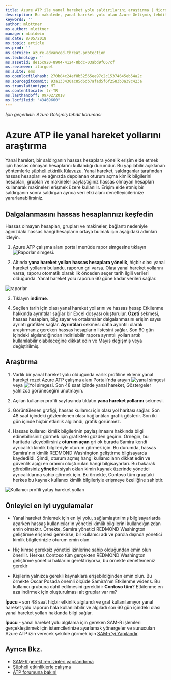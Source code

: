 ```yaml
---
title: Azure ATP ile yanal hareket yolu saldırılarını araştırma | Microsoft Docs
description: Bu makalede, yanal hareket yolu olan Azure Gelişmiş tehdit Koruması (ATP) saldırıları açıklar.
keywords: ''
author: mlottner
ms.author: mlottner
manager: mbaldwin
ms.date: 8/05/2018
ms.topic: article
ms.prod: ''
ms.service: azure-advanced-threat-protection
ms.technology: ''
ms.assetid: de15c920-8904-4124-8bdc-03abd9f667cf
ms.reviewer: itargoet
ms.suite: ems
ms.openlocfilehash: 270b84c24ef8b52565ee97c2c15374645eb54a2c
ms.sourcegitcommit: 93a133430ac85d6db7afad5f6f2583b3a39c423a
ms.translationtype: MT
ms.contentlocale: tr-TR
ms.lasthandoff: 09/02/2018
ms.locfileid: "43469660"
---
```

*İçin geçerlidir: Azure Gelişmiş tehdit koruması*

# <a name="investigating-lateral-movement-paths-with-azure-atp"></a>Azure ATP ile yanal hareket yollarını araştırma


Yanal hareket, bir saldırganın hassas hesaplara yönelik erişim elde etmek için hassas olmayan hesaplarını kullandığı durumdur. Bu yapılabilir açıklanan yöntemlerle [şüpheli etkinlik Kılavuzu](suspicious-activity-guide.md). Yanal hareket, saldırganlar tarafından hassas hesapları ve ağınızda depolanan oturum açma kimlik bilgilerini hesapları, grupları ve makineler paylaştığınız hassas olmayan hesapları kullanarak makineleri erişmek üzere kullanılır. Erişim elde etmiş bir saldırganın sonra saldırgan ayrıca veri etki alanı denetleyicilerinize yararlanabilirsiniz.


## <a name="discover-your-at-risk-sensitive-accounts"></a>Dalgalanmasını hassas hesaplarınızı keşfedin

Hassas olmayan hesapları, grupları ve makineler, bağlantı nedeniyle ağınızdaki hassas hangi hesapların ortaya bulmak için aşağıdaki adımları izleyin. 

1. Azure ATP çalışma alanı portal menüde rapor simgesine tıklayın ![Raporlar simgesi](./media/atp-report-icon.png).

2. Altında **yana hareket yolları hassas hesaplara yönelik**, hiçbir olası yanal hareket yollarını bulundu, raporun gri varsa. Olası yanal hareket yollarını varsa, raporu otomatik olarak ilk önceden seçer tarih ilgili verileri olduğunda. Yanal hareket yolu raporun 60 güne kadar verileri sağlar.

 ![raporlar](./media/reports.png)

3. Tıklayın **indirme**.

4. Seçilen tarih için olası yanal hareket yollarını ve hassas hesap Etkilenme hakkında ayrıntılar sağlar bir Excel dosyası oluşturulur. **Özeti** sekmesi, hassas hesapları, bilgisayar ve ortalamalar dalgalanmasını erişim sayısı ayrıntı grafikler sağlar. **Ayrıntıları** sekmesi daha ayrıntılı olarak araştırmanız gereken hassas hesapların listesini sağlar. Son 60 gün içindeki algılandığından indirilebilir rapora ayrıntılı yolları artık kullanılabilir olabileceğine dikkat edin ve Mayıs değişmiş veya değiştirilmiş.


## <a name="investigate"></a>Araştırma



1. Varlık bir yanal hareket yolu olduğunda varlık profiline eklenir yanal hareket rozet Azure ATP çalışma alanı Portalı'nda arayın ![yanal simgesi](./media/lateral-movement-icon.png) veya ![Yol simgesi](./media/paths-icon.png). Son 48 saat içinde yanal hareket, Göstergeler yalnızca görüneceğini unutmayın. 

2. Açılan kullanıcı profili sayfasında tıklatın **yana hareket yollarını** sekmesi. 

3. Görüntülenen grafiği, hassas kullanıcı için olası yol haritası sağlar. Son 48 saat içindeki gözlemlenen olası bağlantıları grafik gösterir. Son iki gün içinde hiçbir etkinlik algılandı, grafik görünmez. 

4. Hassas kullanıcı kimlik bilgilerinin paylaşılmasını hakkında bilgi edinebilirsiniz görmek için grafikteki gözden geçirin. Örneğin, bu haritada izleyebilirsiniz **oturum açan** gri ok burada Samira kendi ayrıcalıklı kimlik bilgileriyle oturum görmek için. Bu durumda, hassas Samira'nın kimlik REDMOND Washington geliştirme bilgisayarda kaydedildi. Şimdi, oturum açmış hangi kullanıcıların dikkat edin ve güvenlik açığı en oranını oluşturulan hangi bilgisayarları. Bu bakarak görebilirsiniz **yönetici** siyah okları kimin kaynak üzerinde yönetici ayrıcalıklarına sahip görmek için. Bu örnekte, Contoso tüm gruptaki herkes bu kaynak kullanıcı kimlik bilgileriyle erişmeye özelliğine sahiptir.  

 ![Kullanıcı profili yatay hareket yolları](media/user-profile-lateral-movement-paths.png)


## <a name="preventative-best-practices"></a>Önleyici en iyi uygulamalar

- Yanal hareket önlemek için en iyi yolu, sağlamlaştırılmış bilgisayarlarda açarken hassas kullanıcılar'ın yönetici kimlik bilgilerini kullandığınızdan emin olmaktır. Örnekte, Samira yönetici REDMOND Washington geliştirme erişmesi gerekirse, bir kullanıcı adı ve parola dışında yönetici kimlik bilgilerinizle oturum emin olun.

- Hiç kimse gereksiz yönetici izinlerine sahip olduğundan emin olun önerilir. Herkes Contoso tüm gerçekten REDMOND Washington geliştirme yönetici haklarını gerektiriyorsa, bu örnekte denetlemeniz gerekir

- Kişilerin yalnızca gerekli kaynaklara erişebildiğinden emin olun. Bu örnekte Oscar Posada önemli ölçüde Samira'nın Etkilenme widens. Bu kullanıcı grubuna dahil edilmesini gereklidir **Contoso tüm**? Etkilenme en aza indirmek için oluşturulması alt gruplar var mı?

**İpucu** – son 48 saat hiçbir etkinlik algılandı ve graf kullanılamıyor yanal hareket yolu raporun hala kullanılabilir ve algıladı son 60 gün içindeki olası yanal hareket yolları hakkında bilgi sağlar. 

**İpucu** - yanal hareket yolu algılama için gereken SAM-R işlemleri gerçekleştirmek için istemcilerinize ayarlamak yönergeler ve sunucuları Azure ATP izin verecek şekilde görmek için [SAM-r'yi Yapılandır](install-atp-step8-samr.md).


## <a name="see-also"></a>Ayrıca Bkz.

- [SAM-R gerektiren izinleri yapılandırma](install-atp-step8-samr.md)
- [Şüpheli etkinliklerle çalışma](working-with-suspicious-activities.md)
- [ATP forumuna bakın!](https://aka.ms/azureatpcommunity)